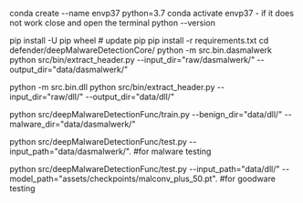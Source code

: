 conda create --name envp37 python=3.7
conda activate envp37  - if it does not work close and open the terminal
python --version


pip install -U pip wheel # update pip
pip install -r requirements.txt
cd defender/deepMalwareDetectionCore/
python -m src.bin.dasmalwerk
python src/bin/extract_header.py --input_dir="raw/dasmalwerk/" --output_dir="data/dasmalwerk/"

python -m src.bin.dll
python src/bin/extract_header.py --input_dir="raw/dll/" --output_dir="data/dll/"

python src/deepMalwareDetectionFunc/train.py --benign_dir="data/dll/" --malware_dir="data/dasmalwerk/"

python src/deepMalwareDetectionFunc/test.py --input_path="data/dasmalwerk/".   #for malware testing

python src/deepMalwareDetectionFunc/test.py --input_path="data/dll/" --model_path="assets/checkpoints/malconv_plus_50.pt". #for goodware testing
